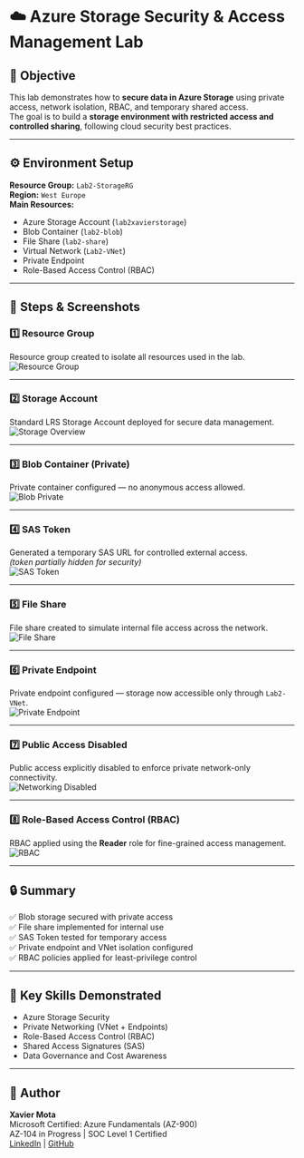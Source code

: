 # ☁️ Azure Storage Security & Access Management Lab

## 🎯 Objective
This lab demonstrates how to **secure data in Azure Storage** using private access, network isolation, RBAC, and temporary shared access.  
The goal is to build a **storage environment with restricted access and controlled sharing**, following cloud security best practices.

---

## ⚙️ Environment Setup
**Resource Group:** `Lab2-StorageRG`  
**Region:** `West Europe`  
**Main Resources:**
- Azure Storage Account (`lab2xavierstorage`)
- Blob Container (`lab2-blob`)
- File Share (`lab2-share`)
- Virtual Network (`Lab2-VNet`)
- Private Endpoint
- Role-Based Access Control (RBAC)

---

## 🧩 Steps & Screenshots

### 1️⃣ Resource Group
Resource group created to isolate all resources used in the lab.  
![Resource Group](01-resource-group.png)

---

### 2️⃣ Storage Account
Standard LRS Storage Account deployed for secure data management.  
![Storage Overview](02-storage-overview.png)

---

### 3️⃣ Blob Container (Private)
Private container configured — no anonymous access allowed.  
![Blob Private](03-blob-private.png)

---

### 4️⃣ SAS Token
Generated a temporary SAS URL for controlled external access.  
*(token partially hidden for security)*  
![SAS Token](04-sas-token.png)

---

### 5️⃣ File Share
File share created to simulate internal file access across the network.  
![File Share](05-file-share.png)

---

### 6️⃣ Private Endpoint
Private endpoint configured — storage now accessible only through `Lab2-VNet`.  
![Private Endpoint](06-private-endpoint.png)

---

### 7️⃣ Public Access Disabled
Public access explicitly disabled to enforce private network-only connectivity.  
![Networking Disabled](07-networking-disabled.png)

---

### 8️⃣ Role-Based Access Control (RBAC)
RBAC applied using the **Reader** role for fine-grained access management.  
![RBAC](08-rbac.png)

---

## 🔒 Summary
✅ Blob storage secured with private access  
✅ File share implemented for internal use  
✅ SAS Token tested for temporary access  
✅ Private endpoint and VNet isolation configured  
✅ RBAC policies applied for least-privilege control  

---

## 🧠 Key Skills Demonstrated
- Azure Storage Security  
- Private Networking (VNet + Endpoints)  
- Role-Based Access Control (RBAC)  
- Shared Access Signatures (SAS)  
- Data Governance and Cost Awareness  

---

## 👤 Author
**Xavier Mota**  
Microsoft Certified: Azure Fundamentals (AZ-900)  
AZ-104 in Progress | SOC Level 1 Certified  
[LinkedIn](https://linkedin.com/in/xaviermota7) | [GitHub](https://github.com/7xm7)
